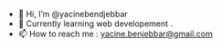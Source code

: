 - 👋 Hi, I’m @yacinebendjebbar
- 🌱 Currently learning web developement .
- 📫 How to reach me : yacine.benjebbar@gmail.com

<!---
yacinebendjebbar/yacinebendjebbar is a ✨ special ✨ repository because its `README.md` (this file) appears on your GitHub profile.
You can click the Preview link to take a look at your changes.
--->

